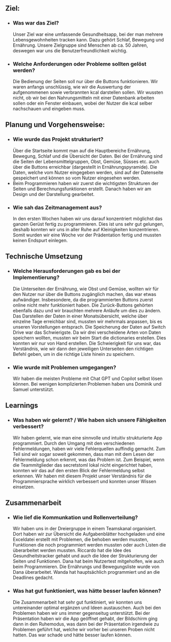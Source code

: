 ## Ziel:

* ### Was war das Ziel?
  Unser Ziel war eine umfassende Gesundheitsapp, bei der man mehrere Lebensgewohnheiten tracken kann. Dazu gehört Schlaf, Bewegung und Ernährung. Unsere Zielgruppe sind Menschen ab ca. 50 Jahren, deswegen war uns die Benutzerfreundlichkeit wichtig.
* ### Welche Anforderungen oder Probleme sollten gelöst werden?
  Die Bedienung der Seiten soll nur über die Buttons funktionieren. Wir waren anfangs unschlüssig, wie wir die Auswertung der aufgenommenen sowie verbrannten kcal darstellen sollen. Wir wussten nicht, ob wir bei den Nahrungsmitteln mit einer Datenbank arbeiten sollen oder ein Fenster einbauen, wobei der Nutzer die kcal selber nachschauen und eingeben muss.

## Planung und Vorgehensweise:

* ### Wie wurde das Projekt strukturiert?
  Über die Startseite kommt man auf die Hauptbereiche Ernährung, Bewegung, Schlaf und die Übersicht der Daten. Bei der Ernährung sind die Seiten der Lebensmittelgruppen, Obst, Gemüse, Süsses etc. auch über die Buttons erreichbar (dargestellt in Ernährungspyramide). Die Daten, welche vom Nutzer eingegeben werden, sind auf der Datenseite gespeichert und können so vom Nutzer eingesehen werden.
* Beim Programmieren haben wir zuerst die wichtigsten Strukturen der Seiten und Berechnungsfunktionen erstellt. Danach haben wir am Design und der Darstellung gearbeitet.
* ### Wie sah das Zeitmanagement aus?
  In den ersten Wochen haben wir uns darauf konzentriert möglichst das ganzen Gerüst fertig zu programmieren. Dies ist uns sehr gut gelungen, deshalb konnten wir uns in aller Ruhe auf Kleinigkeiten konzentrieren. Somit wurden wir eine Woche vor der Prädentation fertig und mussten keinen Endspurt einlegen.

## Technische Umsetzung

* ### Welche Herausforderungen gab es bei der Implementierung?
  Die Unterseiten der Ernährung, wie Obst und Gemüse, wollten wir für den Nutzer nur über die Buttons zugänglich machen, das war etwas aufwändiger. Insbesondere, da die programmierten Buttons zuerst online nicht mehr funktioniert haben. Die Zurück-Buttons gehörten ebenfalls dazu und wir brauchten mehrere Anläufe um dies zu ändern. Das Darstellen der Daten in einer Monatsübersicht, welche über einzelne Tage erreichbar sind, mussten wir mehrmals anpassen, bis es unseren Vorstellungen entsprach. Die Speicherung der Daten auf Switch Drive war das Schwierigste. Da wir drei verscheidene Arten von Daten speichern wollten, mussten wir beim Start die dictionaries erstellen. Dies konnten wir nur von Hand erstellen. Die Schwierigkeit für uns war, das Verständnis, wie wir dann den jeweiligen Unterseiten den richtigen Befehl geben, um in die richtige Liste hinein zu speichern.
* ### Wie wurde mit Problemen umgegangen?
  Wir haben die meisten Probleme mit Chat GPT und Copilot selbst lösen können. Bei wenigen komplizierten Problemen haben uns Dominik und Samuel unterstützt.

## Learnings

* ### Was haben wir gelernt? / Wie haben sich unsere Fähigkeiten verbessert?
  Wir haben gelernt, wie man eine sinnvolle und intuitiv strukturierte App programmiert.
  Durch den Umgang mit den verschiedenen Fehlermeldungen, haben wir viele Fehlerquellen auffindig gemacht. Zum Teil sind wir sogar soweit gekommen, dass man mit dem Lesen der Fehlermeldung schon erkennt, was das Problem ist. Zum Beispiel, wenn die Teammitglieder das secretstoml lokal nicht eingerichtet haben, konnten wir das auf den ersten Blick der Fehlermeldung selbst erkennen. Wir haben mit diesem Projekt unser Verständnis für die Programmiersprache wirklich verbessert und konnten unser Wissen einsetzen.

## Zusammenarbeit

* ### Wie lief die Kommunkation und Rollenverteilung?
  Wir haben uns in der Dreiergruppe in einem Teamskanal organisiert. Dort haben wir zur Übersicht die Aufgabenblätter hochgeladen und eine Exceldatei erstellt mit Problemen, die behoben werden mussten, Funktionen die noch programmiert werden mussten oder auch Listen die überarbeitet werden mussten. Riccardo hat die Idee des Gesundheitstracker gehabt und auch die Idee der Strukturierung der Seiten und Funktionen. Dana hat beim Nutzertest mitgeholfen, wie auch beim Programmieren. Die Ernährungs und Bewegungsliste wurde von Dana überarbeitet. Wanda hat hauptsächlich programmiert und an die Deadlines gedacht.
* ### Was hat gut funktioniert, was hätte besser laufen können?
  Die Zusammenarbeit hat sehr gut funktiniert, wir konnten uns untereinander optimal ergänzen und Ideen austauschen. Auch bei den Problemen haben wir uns immer gegenseitug unterstützt. Bei der Präsentation haben wir die App geöffnet gehabt, der Bildschirm ging dann in den Ruhemodus, was dann bei der Präsentation irgendwie zu Problemen geführt hat, welche wir vorher bei unseren Proben nicht hatten. Das war schade und hätte besser laufen können.
